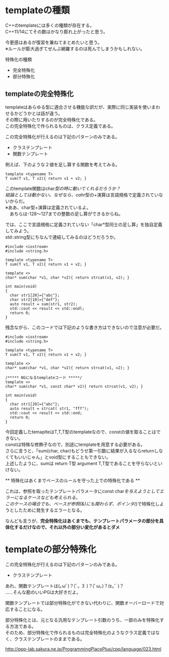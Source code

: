 # templateの種類

C++のtemplateには多くの種類が存在する。  
C++11/14にてその数はかなり膨れ上がったと思う。  

今更感はあるが復習を兼ねてまとめたいと思う。  
※ルールが膨大過ぎてぜんぶ網羅するのは死んでしまうかもしれない。  

特殊化の種類
- 完全特殊化
- 部分特殊化


## templateの完全特殊化

templateはあらゆる型に適合させる機能な訳だが、実際に同じ実装を使いまわせるかどうかとは話が違う。  
その際に用いたりするのが完全特殊化である。  
この完全特殊化で作られるものは、クラス定義である。


この完全特殊化が行えるのは下記のパターンのみである。
- クラステンプレート
- 関数テンプレート

例えば、下のような２値を足し算する関数を考えてみる。  

```
template <typename T>
T sum(T v1, T v2){ return v1 + v2; }
```

このtemplate関数はchar*型の時に動いてくれるだろうか？  
結論としては動かない。なぜなら、cahr*型の+演算は言語規格で定義されていないからだ。  
※ああ、char型+演算は定義されているよ。  
　あちらは-128～127までの整数の足し算ができるからね。  

では、ここで言語規格に定義されていない「char*型同士の足し算」を独自定義してみよう。  
std::string型にちなんで連結してみるのはどうだろうか。  

```
#include <iostream>
#include <string.h>

template <typename T>
T sum(T v1, T v2){ return v1 + v2; }

template <>
char* sum(char *v1, char *v2){ return strcat(v1, v2); }

int main(void)
{
  char str1[20]={"abc"};
  char str2[10]={"def"};
  auto result = sum(str1, str2);
  std::cout << result << std::endl;
  return 0;
}
```

残念ながら、このコードでは下記のような書き方はできないので注意が必要だ。  

```
#include <iostream>
#include <string.h>

template <typename T>
T sum(T v1, T v2){ return v1 + v2; }

template <>
char* sum(char *v1, char *v2){ return strcat(v1, v2); }

/***** NGになるtemplateコード *****/
template <>
char* sum(char *v1, const char* v2){ return strcat(v1, v2); }

int main(void)
{
  char str1[20]={"abc"};
  auto result = strcat( str1, "fff");
  std::cout << result << std::end;
  return 0;
}

```

今回定義したtemaplteはT,T,T型のtemplateなので、constの値を取ることはできない。  
constは特殊な修飾子なので、別途にtemplateを用意する必要がある。  
さらに言うと、「sum(char, char)もどうせ第一引数に結果が入るならreturnしなくてもいいじゃん」とvoid型にすることもできない。  
上述したように、sumは return T型 argument T,T型であることを守らないといけない。  

** 特殊化はあくまでベースのルールを守った上での特殊化である **  

これは、参照を取ったテンプレートパラメータにconst char*を与えようとしてエラーになるケースなども考えられる。  
このケースの場合でも、ベースが参照(&)にも関わらず、ポインタ(*)で特殊化しようとしたために発生するエラーとなる。  

なんども言うが、**完全特殊化はあくまでも、テンプレートパラメータの部分を具体化するだけなので、それ以外の部分い変化があるとダメ**  


# templateの部分特殊化

この完全特殊化が行えるのは下記のパターンのみである。
- クラステンプレート

あれ、関数テンプレートは(｡ωﾟ)？(ﾟ｡ ３ )？(ﾟω｡)？(ε｡ﾟ )？  
……そんな勘のいいPGは大好きだよ。  

関数テンプレートでは部分特殊化ができない代わりに、関数オーバーロードで対応することになる。

部分特殊化とは、元となる汎用なテンプレート引数のうち、一部のみを特殊化する方法である。  
そのため、部分特殊化で作られるものは完全特殊化のようなクラス定義ではなく、クラステンプレートのままである。  

http://ppp-lab.sakura.ne.jp/ProgrammingPlacePlus/cpp/language/023.html



```C



```



